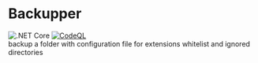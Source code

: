 # Backupper
![.NET Core](https://github.com/matteogarato/Backupper/workflows/.NET%20Core/badge.svg?branch=master&event=push) 
[![CodeQL](https://github.com/matteogarato/Backupper/actions/workflows/codeql-analysis.yml/badge.svg)](https://github.com/matteogarato/Backupper/actions/workflows/codeql-analysis.yml)  
backup a folder with
configuration file for extensions whitelist and ignored directories

